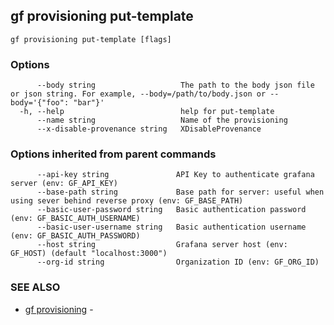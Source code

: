 ## gf provisioning put-template



```
gf provisioning put-template [flags]
```

### Options

```
      --body string                   The path to the body json file or json string. For example, --body=/path/to/body.json or --body='{"foo": "bar"}'
  -h, --help                          help for put-template
      --name string                   Name of the provisioning
      --x-disable-provenance string   XDisableProvenance
```

### Options inherited from parent commands

```
      --api-key string               API Key to authenticate grafana server (env: GF_API_KEY)
      --base-path string             Base path for server: useful when using sever behind reverse proxy (env: GF_BASE_PATH)
      --basic-user-password string   Basic authentication password (env: GF_BASIC_AUTH_USERNAME)
      --basic-user-username string   Basic authentication username (env: GF_BASIC_AUTH_PASSWORD)
      --host string                  Grafana server host (env: GF_HOST) (default "localhost:3000")
      --org-id string                Organization ID (env: GF_ORG_ID)
```

### SEE ALSO

* [gf provisioning](gf_provisioning.md)	 - 

